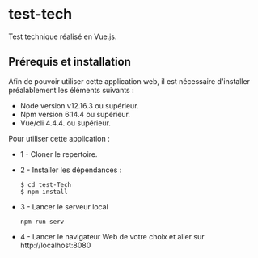 # test-tech

Test technique réalisé en Vue.js.

## Prérequis et installation
Afin de pouvoir utiliser cette application web, il est nécessaire d'installer préalablement les éléments suivants :
* Node version v12.16.3 ou supérieur.
* Npm version 6.14.4 ou supérieur.
* Vue/cli 4.4.4. ou supérieur.

Pour utiliser cette application :

* 1 - Cloner le repertoire.
* 2 - Installer les dépendances :
    ```
    $ cd test-Tech
    $ npm install
    ```

* 3 - Lancer le serveur local
    ```
    npm run serv    
    ``` 
* 4 - Lancer le navigateur Web de votre choix et aller sur http://localhost:8080
